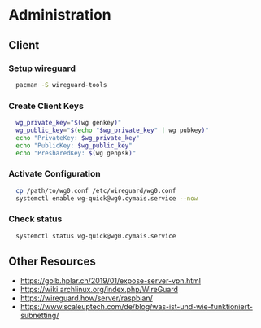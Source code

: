 # Administration
## Client
### Setup wireguard
```bash
  pacman -S wireguard-tools
```

### Create Client Keys
```bash
  wg_private_key="$(wg genkey)"
  wg_public_key="$(echo "$wg_private_key" | wg pubkey)"
  echo "PrivateKey: $wg_private_key"
  echo "PublicKey: $wg_public_key"
  echo "PresharedKey: $(wg genpsk)"
```

### Activate Configuration
```bash
  cp /path/to/wg0.conf /etc/wireguard/wg0.conf
  systemctl enable wg-quick@wg0.cymais.service --now
```

### Check status
```bash
  systemctl status wg-quick@wg0.cymais.service
```

## Other Resources
- https://golb.hplar.ch/2019/01/expose-server-vpn.html
- https://wiki.archlinux.org/index.php/WireGuard
- https://wireguard.how/server/raspbian/
- https://www.scaleuptech.com/de/blog/was-ist-und-wie-funktioniert-subnetting/